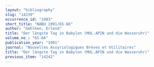 ```yaml
---
layout: "bibliography"
slug: "14239"
occurrence_id: "2483"
short_title: "NABU 1991/65-66"
author: "Gehlken, Erlend"
title: "Der längste Tag in Babylon (MUL.APIN und die Wasseruhr)"
volume_no_: "65-66"
publication_year: "1991"
journal: "Nouvelles Assyriologiques Brèves et Utilitaires"
title: "Der längste Tag in Babylon (MUL.APIN und die Wasseruhr)"
previous_item: "14242"
---
```

